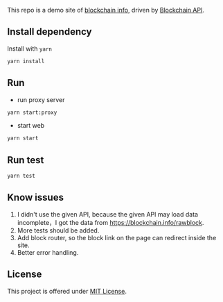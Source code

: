 This repo is a demo site of [blockchain info](https://www.blockchain.com/btc/block/000000000000000001f942eb4bfa0aeccb6a14c268f4c72d5fff17270da771b9j), driven by [Blockchain API](https://blockchain.info).

## Install dependency

Install with `yarn`

```sh
yarn install
```

## Run

* run proxy server

```sh
yarn start:proxy
```

* start web

``` sh
yarn start
```

## Run test

```sh
yarn test
```

## Know issues

1. I didn't use the given API, because the given API may load data incomplete，I got the data from https://blockchain.info/rawblock.
1. More tests should be added.
1. Add block router, so the block link on the page can redirect inside the site.
1. Better error handling.

## License

This project is offered under [MIT License](https://github.com/wix/wix-style-react/blob/master/LICENSE).